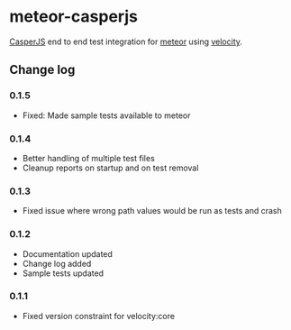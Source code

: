 # meteor-casperjs

[CasperJS](http://casperjs.org) end to end test integration for [meteor](https://www.meteor.com) using [velocity](https://github.com/meteor-velocity/velocity).

## Change log

### 0.1.5
 - Fixed: Made sample tests available to meteor

### 0.1.4
 - Better handling of multiple test files
 - Cleanup reports on startup and on test removal

### 0.1.3
 - Fixed issue where wrong path values would be run as tests and crash

### 0.1.2
 - Documentation updated
 - Change log added
 - Sample tests updated

### 0.1.1
 - Fixed version constraint for velocity:core
